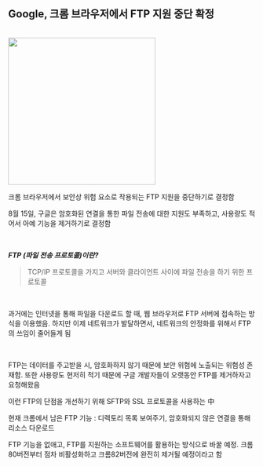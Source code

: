 ## Google, 크롬 브라우저에서 FTP 지원 중단 확정

<br>

<img src="https://imgnews.pstatic.net/image/092/2019/08/19/0002168591_001_20190819162317878.jpg?type=w647" width="300">

크롬 브라우저에서 보안상 위험 요소로 작용되는 FTP 지원을 중단하기로 결정함

8월 15일, 구글은 암호화된 연결을 통한 파일 전송에 대한 지원도 부족하고, 사용량도 적어서 아예 기능을 제거하기로 결정함

<br>

***FTP (파일 전송 프로토콜)이란?***

> TCP/IP 프로토콜을 가지고 서버와 클라이언트 사이에 파일 전송을 하기 위한 프로토콜

<br>

과거에는 인터넷을 통해 파일을 다운로드 할 때, 웹 브라우저로 FTP 서버에 접속하는 방식을 이용했음. 하지만 이제 네트워크가 발달하면서, 네트워크의 안정화를 위해서 FTP의 쓰임이 줄어들게 됨

<br>

FTP는 데이터를 주고받을 시, 암호화하지 않기 때문에 보안 위험에 노출되는 위험성 존재함. 또한 사용량도 현저히 적기 때문에 구글 개발자들이 오랫동안 FTP를 제거하자고 요청해왔음

이런 FTP의 단점을 개선하기 위해 SFTP와 SSL 프로토콜을 사용하는 中

현재 크롬에서 남은 FTP 기능 : 디렉토리 목록 보여주기, 암호화되지 않은 연결을 통해 리소스 다운로드

FTP 기능을 없애고, FTP를 지원하는 소프트웨어를 활용하는 방식으로 바꿀 예정. 크롬80버전부터 점차 비활성화하고 크롬82버전에 완전히 제거될 예정이라고 함